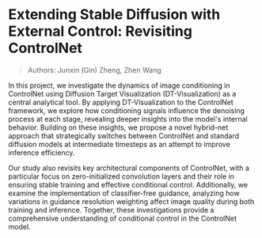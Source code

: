 # Extending Stable Diffusion with External Control: Revisiting ControlNet
> Authors: Junxin (Gin) Zheng, Zhen Wang 

In this project, we investigate the dynamics of image conditioning in ControlNet using Diffusion Target Visualization (DT-Visualization) as a central analytical tool. By applying DT-Visualization to the ControlNet framework, we explore how conditioning signals influence the denoising process at each stage, revealing deeper insights into the model's internal behavior. Building on these insights, we propose a novel hybrid-net approach that strategically switches between ControlNet and standard diffusion models at intermediate timesteps as an attempt to improve inference efficiency. 

Our study also revisits key architectural components of ControlNet, with a particular focus on zero-initialized convolution layers and their role in ensuring stable training and effective conditional control. Additionally, we examine the implementation of classifier-free guidance, analyzing how variations in guidance resolution weighting affect image quality during both training and inference. Together, these investigations provide a comprehensive understanding of conditional control in the ControlNet model.